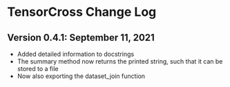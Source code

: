 # TensorCross Change Log

## Version 0.4.1: September 11, 2021

- Added detailed information to docstrings
- The summary method now returns the printed string, such that it can be stored to a file
- Now also exporting the dataset_join function

